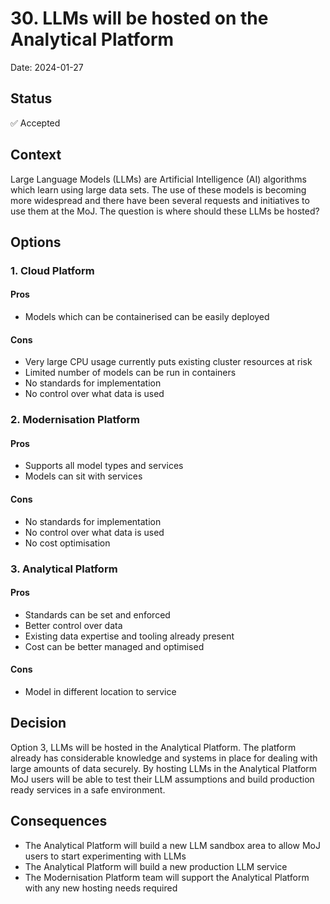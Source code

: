# 30. LLMs will be hosted on the Analytical Platform

Date: 2024-01-27

## Status

✅ Accepted

## Context

Large Language Models (LLMs) are Artificial Intelligence (AI) algorithms which learn using large data sets. The use of these models is becoming more widespread and there have been several requests and initiatives to use them at the MoJ. The question is where should these LLMs be hosted?

## Options

### 1. Cloud Platform

#### Pros

 - Models which can be containerised can be easily deployed

#### Cons

 - Very large CPU usage currently puts existing cluster resources at risk
 - Limited number of models can be run in containers
 - No standards for implementation
 - No control over what data is used

### 2. Modernisation Platform

#### Pros

 - Supports all model types and services
 - Models can sit with services

#### Cons

 - No standards for implementation
 - No control over what data is used
 - No cost optimisation

### 3. Analytical Platform

#### Pros

 - Standards can be set and enforced
 - Better control over data
 - Existing data expertise and tooling already present
 - Cost can be better managed and optimised

#### Cons

 - Model in different location to service

## Decision

Option 3, LLMs will be hosted in the Analytical Platform. The platform already has considerable knowledge and systems in place for dealing with large amounts of data securely. By hosting LLMs in the Analytical Platform MoJ users will be able to test their LLM assumptions and build production ready services in a safe environment.

## Consequences

 - The Analytical Platform will build a new LLM sandbox area to allow MoJ users to start experimenting with LLMs
 - The Analytical Platform will build a new production LLM service
 - The Modernisation Platform team will support the Analytical Platform with any new hosting needs required
